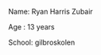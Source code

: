 Name: Ryan Harris Zubair 

Age : 13 years

School: gilbroskolen

                                            